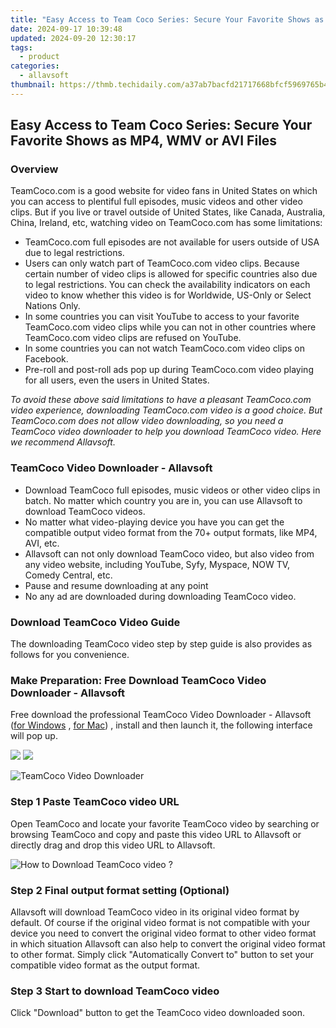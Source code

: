 ```yaml
---
title: "Easy Access to Team Coco Series: Secure Your Favorite Shows as MP4, WMV or AVI Files"
date: 2024-09-17 10:39:48
updated: 2024-09-20 12:30:17
tags:
  - product
categories:
  - allavsoft
thumbnail: https://thmb.techidaily.com/a37ab7bacfd21717668bfcf5969765b4a3a3d0a9b78c5dad2639277dfb76f19b.jpg
---
```


## Easy Access to Team Coco Series: Secure Your Favorite Shows as MP4, WMV or AVI Files

### Overview

TeamCoco.com is a good website for video fans in United States on which you can access to plentiful full episodes, music videos and other video clips. But if you live or travel outside of United States, like Canada, Australia, China, Ireland, etc, watching video on TeamCoco.com has some limitations:

* TeamCoco.com full episodes are not available for users outside of USA due to legal restrictions.
* Users can only watch part of TeamCoco.com video clips. Because certain number of video clips is allowed for specific countries also due to legal restrictions. You can check the availability indicators on each video to know whether this video is for Worldwide, US-Only or Select Nations Only.
* In some countries you can visit YouTube to access to your favorite TeamCoco.com video clips while you can not in other countries where TeamCoco.com video clips are refused on YouTube.
* In some countries you can not watch TeamCoco.com video clips on Facebook.
* Pre-roll and post-roll ads pop up during TeamCoco.com video playing for all users, even the users in United States.

_To avoid these above said limitations to have a pleasant TeamCoco.com video experience, downloading TeamCoco.com video is a good choice. But TeamCoco.com does not allow video downloading, so you need a TeamCoco video downloader to help you download TeamCoco video. Here we recommend Allavsoft._

### TeamCoco Video Downloader - Allavsoft

* Download TeamCoco full episodes, music videos or other video clips in batch. No matter which country you are in, you can use Allavsoft to download TeamCoco videos.
* No matter what video-playing device you have you can get the compatible output video format from the 70+ output formats, like MP4, AVI, etc.
* Allavsoft can not only download TeamCoco video, but also video from any video website, including YouTube, Syfy, Myspace, NOW TV, Comedy Central, etc.
* Pause and resume downloading at any point
* No any ad are downloaded during downloading TeamCoco video.

### Download TeamCoco Video Guide

The downloading TeamCoco video step by step guide is also provides as follows for you convenience.

### Make Preparation: Free Download TeamCoco Video Downloader - Allavsoft

Free download the professional TeamCoco Video Downloader - Allavsoft ([for Windows](https://tools.techidaily.com/allavsoft/products/) , [for Mac](https://tools.techidaily.com/allavsoft/products/)) , install and then launch it, the following interface will pop up.

[![](https://www.allavsoft.com/how-to/../images/how-to/free-download-win.jpg)](https://tools.techidaily.com/allavsoft/products/) [![](https://www.allavsoft.com/how-to/../images/how-to/free-download-mac.jpg)](https://tools.techidaily.com/allavsoft/products/)

![TeamCoco Video Downloader](https://www.allavsoft.com/how-to/../images/allavsoft/screen-shot-600.jpg)

### Step 1 Paste TeamCoco video URL

Open TeamCoco and locate your favorite TeamCoco video by searching or browsing TeamCoco and copy and paste this video URL to Allavsoft or directly drag and drop this video URL to Allavsoft.

![How to Download TeamCoco video ?](https://www.allavsoft.com/how-to/../images/how-to/download-rtmp-video/download-rtmp-video.jpg)

### Step 2 Final output format setting (Optional)

Allavsoft will download TeamCoco video in its original video format by default. Of course if the original video format is not compatible with your device you need to convert the original video format to other video format in which situation Allavsoft can also help to convert the original video format to other format. Simply click "Automatically Convert to" button to set your compatible video format as the output format.

### Step 3 Start to download TeamCoco video

Click "Download" button to get the TeamCoco video downloaded soon.

<ins class="adsbygoogle"
     style="display:block"
     data-ad-format="autorelaxed"
     data-ad-client="ca-pub-7571918770474297"
     data-ad-slot="1223367746"></ins>



<ins class="adsbygoogle"
     style="display:block"
     data-ad-client="ca-pub-7571918770474297"
     data-ad-slot="8358498916"
     data-ad-format="auto"
     data-full-width-responsive="true"></ins>
